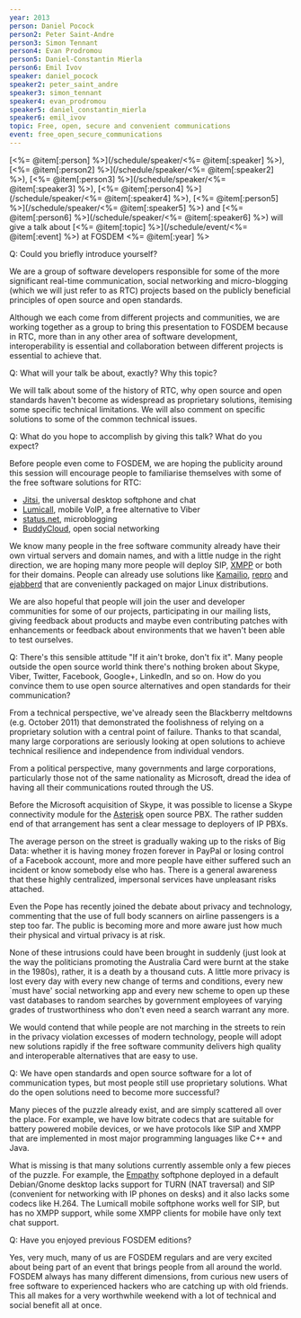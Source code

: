 ```yaml
---
year: 2013
person: Daniel Pocock 
person2: Peter Saint-Andre
person3: Simon Tennant
person4: Evan Prodromou
person5: Daniel-Constantin Mierla
person6: Emil Ivov
speaker: daniel_pocock
speaker2: peter_saint_andre
speaker3: simon_tennant
speaker4: evan_prodromou
speaker5: daniel_constantin_mierla
speaker6: emil_ivov
topic: Free, open, secure and convenient communications
event: free_open_secure_communications
---
```


[<%= @item[:person] %>](/schedule/speaker/<%= @item[:speaker] %>), [<%= @item[:person2] %>](/schedule/speaker/<%= @item[:speaker2] %>), [<%= @item[:person3] %>](/schedule/speaker/<%= @item[:speaker3] %>), [<%= @item[:person4] %>](/schedule/speaker/<%= @item[:speaker4] %>), [<%= @item[:person5] %>](/schedule/speaker/<%= @item[:speaker5] %>) and [<%= @item[:person6] %>](/schedule/speaker/<%= @item[:speaker6] %>) will give a talk about [<%= @item[:topic] %>](/schedule/event/<%= @item[:event] %>) at FOSDEM <%= @item[:year] %>

Q: Could you briefly introduce yourself?

We are a group of software developers responsible for some of the more significant real-time communication, social networking and micro-blogging (which we will just refer to as RTC) projects based on the publicly beneficial principles of open source and open standards.

Although we each come from different projects and communities, we are working together as a group to bring this presentation to FOSDEM because in RTC, more than in any other area of software development, interoperability is essential and collaboration between different projects is essential to achieve that.

Q: What will your talk be about, exactly? Why this topic?

We will talk about some of the history of RTC, why open source and open standards haven't become as widespread as proprietary solutions, itemising some specific technical limitations. We will also comment on specific solutions to some of the common technical issues.

Q: What do you hope to accomplish by giving this talk? What do you expect?

Before people even come to FOSDEM, we are hoping the publicity around this session will encourage people to familiarise themselves with some of the free software solutions for RTC:

* [Jitsi](http://www.jitsi.org), the universal desktop softphone and chat
* [Lumicall](http://www.lumicall.org), mobile VoIP, a free alternative to Viber
* [status.net](http://status.net/), microblogging
* [BuddyCloud](http://buddycloud.com/), open social networking

We know many people in the free software community already have their own virtual servers and domain names, and with a little nudge in the right direction, we are hoping many more people will deploy SIP, [XMPP](http://xmpp.org/) or both for their domains.  People can already use solutions like [Kamailio](http://www.kamailio.org/w/), [repro](http://resiprocate.org/About_Repro) and [ejabberd](http://www.ejabberd.im/) that are conveniently packaged on major Linux distributions.

We are also hopeful that people will join the user and developer communities for some of our projects, participating in our mailing lists, giving feedback about products and maybe even contributing patches with enhancements or feedback about environments that we haven't been able to test ourselves. 

Q: There's this sensible attitude "If it ain't broke, don't fix it". Many people outside the open source world think there's nothing broken about Skype, Viber, Twitter, Facebook, Google+, LinkedIn, and so on. How do you convince them to use open source alternatives and open standards for their communication? 

From a technical perspective, we've already seen the Blackberry meltdowns (e.g. October 2011) that demonstrated the foolishness of relying on a proprietary solution with a central point of failure. Thanks to that scandal, many large corporations are seriously looking at open solutions to achieve technical resilience and independence from individual vendors.

From a political perspective, many governments and large corporations, particularly those not of the same nationality as Microsoft, dread the idea of having all their communications routed through the US.                                                                                                         

Before the Microsoft acquisition of Skype, it was possible to license a Skype connectivity module for the [Asterisk](http://www.asterisk.org/) open source PBX.  The rather sudden end of that arrangement has sent a clear message to deployers of IP PBXs.                                                                                                              

The average person on the street is gradually waking up to the risks of Big Data: whether it is having money frozen forever in PayPal or losing control of a Facebook account, more and more people have either suffered such an incident or know somebody else who has.  There is a general awareness that these highly centralized, impersonal services have unpleasant risks attached.                                   

Even the Pope has recently joined the debate about privacy and technology, commenting that the use of full body scanners on airline passengers is a step too far.  The public is becoming more and more aware just how much their physical and virtual privacy is at risk.                                                                    

None of these intrusions could have been brought in suddenly (just look at the way the politicians promoting the Australia Card were burnt at the stake in the 1980s), rather, it is a death by a thousand cuts.  A little more privacy is lost every day with every new change of terms and conditions, every new `must have' social networking app and every new scheme to open up these vast databases to random searches by government employees of varying grades of trustworthiness who don't even need a search warrant any more.                                                                                                                                   

We would contend that while people are not marching in the streets to rein in the privacy violation excesses of modern technology, people will adopt new solutions rapidly if the free software community delivers high quality and interoperable alternatives that are easy to use.

Q: We have open standards and open source software for a lot of communication types, but most people still use proprietary solutions. What do the open solutions need to become more successful?

Many pieces of the puzzle already exist, and are simply scattered all over the place.  For example, we have low bitrate codecs that are suitable for battery powered mobile devices, or we have protocols like SIP and XMPP that are implemented in most major programming languages like C++ and Java.                                       

What is missing is that many solutions currently assemble only a few pieces of the puzzle.  For example, the [Empathy](https://live.gnome.org/Empathy) softphone deployed in a default Debian/Gnome desktop lacks support for TURN (NAT traversal) and SIP (convenient for networking with IP phones on desks) and it also lacks some codecs like H.264.  The Lumicall mobile softphone works well for SIP, but has no XMPP support, while some XMPP clients for mobile have only text chat support.  

Q: Have you enjoyed previous FOSDEM editions?

Yes, very much, many of us are FOSDEM regulars and are very excited about being part of an event that brings people from all around the world.  FOSDEM always has many different dimensions, from curious new users of free software to experienced hackers who are catching up with old friends.  This all makes for a very worthwhile weekend with a lot of technical and social benefit all at once.
